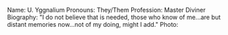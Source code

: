 Name: U. Yggnalium
Pronouns: They/Them
Profession: Master Diviner
Biography: "I do not believe that is needed, those who know of me...are but distant memories now...not of my doing, might I add."
Photo: 
